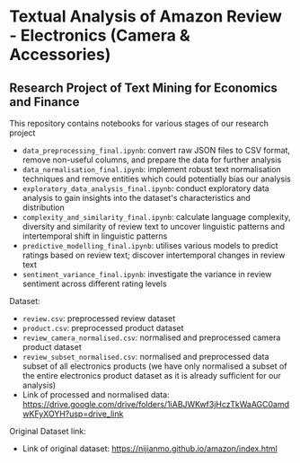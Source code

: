 # Textual Analysis of Amazon Review - Electronics (Camera & Accessories) 
## Research Project of Text Mining for Economics and Finance

This repository contains notebooks for various stages of our research project

- `data_preprocessing_final.ipynb`: convert raw JSON files to CSV format, remove non-useful columns, and prepare the data for further analysis
- `data_normalisation_final.ipynb`: implement robust text normalisation techniques and remove entities which could potentially bias our analysis
- `exploratory_data_analysis_final.ipynb`: conduct exploratory data analysis to gain insights into the dataset's characteristics and distribution
- `complexity_and_similarity_final.ipynb`: calculate language complexity, diversity and similarity of review text to uncover linguistic patterns and intertemporal shift in linguistic patterns
- `predictive_modelling_final.ipynb`: utilises various models to predict ratings based on review text; discover intertemporal changes in review text
- `sentiment_variance_final.ipynb`: investigate the variance in review sentiment across different rating levels

Dataset:
- `review.csv`: preprocessed review dataset
- `product.csv`: preprocessed product dataset
- `review_camera_normalised.csv`: normalised and preprocessed camera product dataset
- `review_subset_normalised.csv`: normalised and preprocessed data subset of all electronics products (we have only normalised a subset of the entire electronics product dataset as it is already sufficient for our analysis)
- Link of processed and normalised data: https://drive.google.com/drive/folders/1iABJWKwf3jHczTkWaAGC0amdwKFyXOYH?usp=drive_link

Original Dataset link:
- Link of original dataset: https://nijianmo.github.io/amazon/index.html
